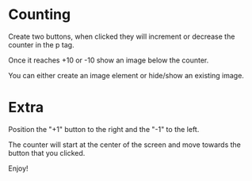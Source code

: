 # Counting

Create two buttons, when clicked they will increment or decrease the counter in the p tag.

Once it reaches +10 or -10 show an image below the counter.

You can either create an image element or hide/show an existing image.

# Extra

Position the "+1" button to the right and the "-1" to the left.

The counter will start at the center of the screen and move towards the button that you clicked.

Enjoy!
